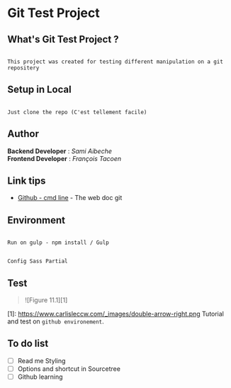 # Git Test Project

## What's Git Test Project ?

```

This project was created for testing different manipulation on a git repositery

```


## Setup in Local

```

Just clone the repo (C'est tellement facile)

```

## Author 

**Backend Developer**   : *Sami Aibeche*<br/>
**Frontend Developer**  : *François Tacoen*


## Link tips

* [Github - cmd line](https://gist.github.com/aquelito/8596717) - The web doc git


## Environment
        

```console

Run on gulp - npm install / Gulp

```

```console

Config Sass Partial

```

## Test

> ![Figure 11.1][1]

[1]: https://www.carlisleccw.com/_images/double-arrow-right.png Tutorial and test on `github environement`. 

## To do list

- [ ] Read me Styling
- [ ] Options and shortcut in Sourcetree
- [ ] Github learning

